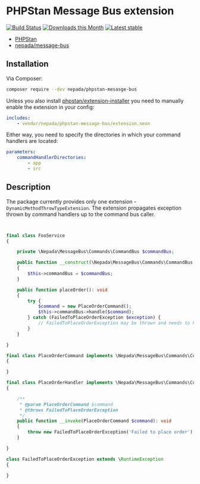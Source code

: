 PHPStan Message Bus extension
=============================


[![Build Status](https://github.com/nepada/phpstan-message-bus/workflows/CI/badge.svg)](https://github.com/nepada/phpstan-message-bus/actions?query=workflow%3ACI+branch%3Amaster)
[![Downloads this Month](https://img.shields.io/packagist/dm/nepada/phpstan-message-bus.svg)](https://packagist.org/packages/nepada/phpstan-message-bus)
[![Latest stable](https://img.shields.io/packagist/v/nepada/phpstan-message-bus.svg)](https://packagist.org/packages/nepada/phpstan-message-bus)


* [PHPStan](https://github.com/phpstan/phpstan)
* [nepada/message-bus](https://github.com/nepada/message-bus)


Installation
------------

Via Composer:

```sh
composer require --dev nepada/phpstan-mesasge-bus
```

Unless you also install [phpstan/extension-installer](https://github.com/phpstan/extension-installer) you need to manually enable the extension in your config:

```yaml
includes:
    - vendor/nepada/phpstan-message-bus/extension.neon
```

Either way, you need to specify the directories in which your command handlers are located:
```yaml
parameters:
    commandHandlerDirectories:
        - app
        - src
```


Description
-----

The package currently provides only one extension - `DynamicMethodThrowTypeExtension`. The extension propagates exception thrown by command handlers up to the command bus caller.

```php


final class FooService
{

    private \Nepada\MessageBus\Commands\CommandBus $commandBus;

    public function __construct(\Nepada\MessageBus\Commands\CommandBus $commandBus)
    {
        $this->commandBus = $commandBus;
    }

    public function placeOrder(): void
    {
        try {
            $command = new PlaceOrderCommand();
            $this->commandBus->handle($command);
        } catch (FailedToPlaceOrderException $exception) {
            // FailedToPlaceOrderException may be thrown and needs to handled
        }
    }

}

final class PlaceOrderCommand implements \Nepada\MessageBus\Commands\Command
{

}

final class PlaceOrderHandler implements \Nepada\MessageBus\Commands\CommandHandler
{

    /**
     * @param PlaceOrderCommand $command
     * @throws FailedToPlaceOrderException
     */
    public function __invoke(PlaceOrderCommand $command): void
    {
        throw new FailedToPlaceOrderException('Failed to place order');
    }

}

class FailedToPlaceOrderException extends \RuntimeException
{

}

```
